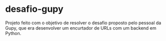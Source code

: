 # desafio-gupy
Projeto feito com o objetivo de resolver o desafio proposto pelo pessoal da Gupy, que era desenvolver um encurtador de URLs com um backend em Python.
